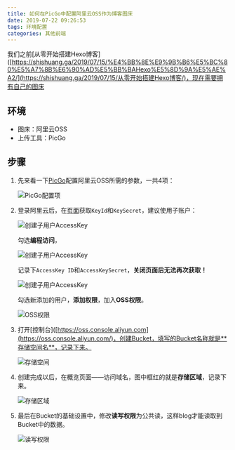 ```yaml
---
title: 如何在PicGo中配置阿里云OSS作为博客图床
date: 2019-07-22 09:26:53
tags: 环境配置
categories: 其他前端
---
```


我们之前[从零开始搭建Hexo博客]([https://shishuang.ga/2019/07/15/%E4%BB%8E%E9%9B%B6%E5%BC%80%E5%A7%8B%E6%90%AD%E5%BB%BAHexo%E5%8D%9A%E5%AE%A2/](https://shishuang.ga/2019/07/15/从零开始搭建Hexo博客/)，现在需要拥有自己的图床

<!-- more -->

## 环境

- 图床：阿里云OSS
- 上传工具：PicGo

## 步骤

1. 先来看一下[PicGo](https://github.com/Molunerfinn/PicGo)配置阿里云OSS所需的参数，一共4项：

   ![PicGo配置项](https://frank-database.oss-cn-hangzhou.aliyuncs.com/img/20190719115150.png)

2. 登录阿里云后，在[页面](https://usercenter.console.aliyun.com/#/manage/ak)获取`KeyId`和`KeySecret`，建议使用子账户：

   ![创建子用户AccessKey](https://frank-database.oss-cn-hangzhou.aliyuncs.com/img/2019-8-20-11-12-43.png)

   勾选**编程访问**，

   ![创建子用户AccessKey](https://frank-database.oss-cn-hangzhou.aliyuncs.com/img/2019-8-20-11-17-41.png)

   记录下`AccessKey ID`和`AccessKeySecret`，**关闭页面后无法再次获取！**

   ![创建子用户AccessKey](https://frank-database.oss-cn-hangzhou.aliyuncs.com/img/2019-8-20-11-18-56.png)

   勾选新添加的用户，**添加权限**，加入**OSS权限**。

   ![OSS权限](https://frank-database.oss-cn-hangzhou.aliyuncs.com/img/2019-8-20-11-21-11.png)

3. 打开[控制台]([https://oss.console.aliyun.com](https://oss.console.aliyun.com/)，创建Bucket，填写的Bucket名称就是**存储空间名**，记录下来。

   ![存储空间](https://frank-database.oss-cn-hangzhou.aliyuncs.com/img/2019-8-20-11-25-36.png)

4. 创建完成以后，在概览页面——访问域名，图中框红的就是**存储区域**，记录下来。

   ![存储区域](https://frank-database.oss-cn-hangzhou.aliyuncs.com/img/20190719114548.png)

5. 最后在Bucket的基础设置中，修改**读写权限**为公共读，这样blog才能读取到Bucket中的数据。

   ![读写权限](https://frank-database.oss-cn-hangzhou.aliyuncs.com/img/20190719114955.png)

